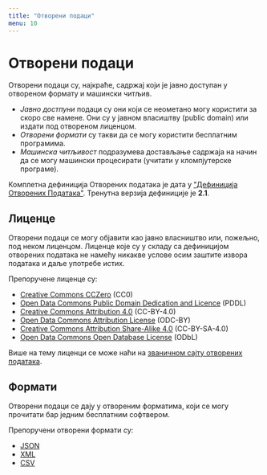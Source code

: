```yaml
---
title: "Отворени подаци"
menu: 10
---
```


# Отворени подаци

Отворени подаци су, најкраће, садржај који је јавно доступан у отвореном формату и машински читљив.

+ _Јавно достпуни_ подаци су они који се неометано могу користити за скоро све намене. Они су у јавном власиштву (public domain) или издати под отвореном лиценцом.
+ _Отворени формати_ су такви да се могу користити бесплатним програмима.
+ _Машинска читљивост_ подразумева достављање садржаја на начин да се могу машински процесирати (учитати у кломпјутерске програме).

Комплетна дефиниција Отворених података је дата у ["Дефиниција Отворених Података"](https://opendefinition.org/od/2.1/sr/). Тренутна верзија дефиниције је **2.1**.

## Лиценце

Отворени подаци се могу објавити као јавно власништво или, пожељно, под неком лиценцом. Лиценце које су у складу са дефиницијом отворених података не намећу никакве услове осим заштите извора података и даље употребе истих.

Препоручене лиценце су:

+ [Creative Commons CCZero](https://opendefinition.org/licenses/cc-zero) (CC0)
+ [Open Data Commons Public Domain Dedication and Licence](https://opendefinition.org/licenses/odc-pddl) (PDDL)
+ [Creative Commons Attribution 4.0](https://opendefinition.org/licenses/cc-by) (CC-BY-4.0)
+ [Open Data Commons Attribution License](https://opendefinition.org/licenses/odc-by) (ODC-BY)
+ [Creative Commons Attribution Share-Alike 4.0](https://opendefinition.org/licenses/cc-by-sa) (CC-BY-SA-4.0)
+ [Open Data Commons Open Database License](https://opendefinition.org/licenses/odc-odbl) (ODbL)

Више на тему лиценци се може наћи на [званичном сајту отворених података](https://opendefinition.org/licenses/).

## Формати

Отворени подаци се дају у отвореним форматима, који се могу прочитати бар једним бесплатним софтвером.

Препоручени отворени формати су:

+ [JSON](https://www.json.org)
+ [XML](https://en.wikipedia.org/wiki/XML)
+ [CSV](https://en.wikipedia.org/wiki/Comma-separated_values)
